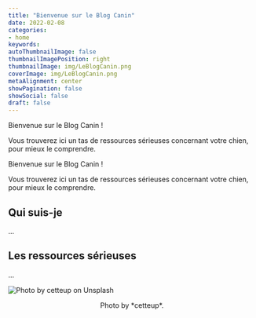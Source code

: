 ```yaml
---
title: "Bienvenue sur le Blog Canin"
date: 2022-02-08
categories:
- home
keywords:
autoThumbnailImage: false
thumbnailImagePosition: right
thumbnailImage: img/LeBlogCanin.png
coverImage: img/LeBlogCanin.png
metaAlignment: center
showPagination: false
showSocial: false
draft: false
---
```


Bienvenue sur le Blog Canin !

Vous trouverez ici un tas de ressources sérieuses concernant votre chien, pour mieux le comprendre.

<!--more-->

Bienvenue sur le Blog Canin !

Vous trouverez ici un tas de ressources sérieuses concernant votre chien, pour mieux le comprendre.

## Qui suis-je
...

## Les ressources sérieuses
...

![Photo by cetteup on Unsplash](http://static.vergnol.eu/img/welcome-it.jpg)

<center>
Photo by *cetteup*.
</center>
